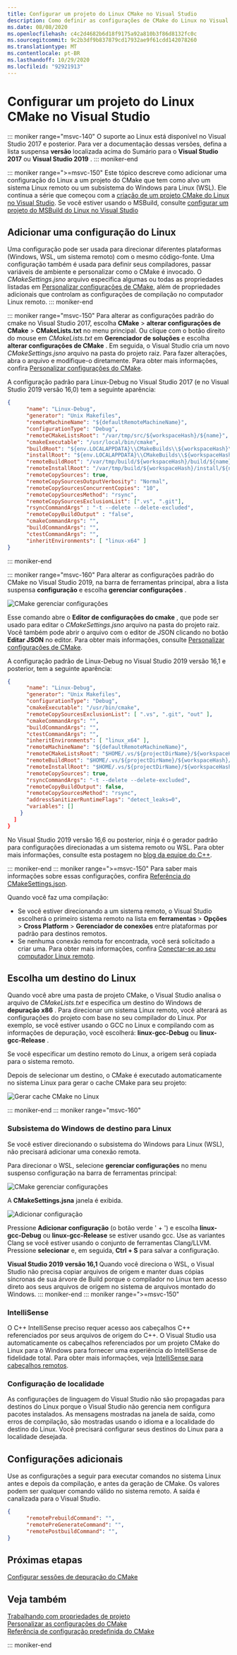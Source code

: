 ```yaml
---
title: Configurar um projeto do Linux CMake no Visual Studio
description: Como definir as configurações de CMake do Linux no Visual Studio
ms.date: 08/08/2020
ms.openlocfilehash: c4c2d4682b6d18f9175a92a810b3f86d8132fc0c
ms.sourcegitcommit: 9c2b3df9b837879cd17932ae9f61cdd142078260
ms.translationtype: MT
ms.contentlocale: pt-BR
ms.lasthandoff: 10/29/2020
ms.locfileid: "92921913"
---
```

# <a name="configure-a-linux-cmake-project-in-visual-studio"></a>Configurar um projeto do Linux CMake no Visual Studio

::: moniker range="msvc-140"
O suporte ao Linux está disponível no Visual Studio 2017 e posterior. Para ver a documentação dessas versões, defina a lista suspensa **versão** localizada acima do Sumário para o **Visual Studio 2017** ou **Visual Studio 2019** .
::: moniker-end

::: moniker range=">=msvc-150"
Este tópico descreve como adicionar uma configuração do Linux a um projeto do CMake que tem como alvo um sistema Linux remoto ou um subsistema do Windows para Linux (WSL). Ele continua a série que começou com a [criação de um projeto CMake do Linux no Visual Studio](cmake-linux-project.md). Se você estiver usando o MSBuild, consulte [configurar um projeto do MSBuild do Linux no Visual Studio](configure-a-linux-project.md)

## <a name="add-a-linux-configuration"></a>Adicionar uma configuração do Linux

Uma configuração pode ser usada para direcionar diferentes plataformas (Windows, WSL, um sistema remoto) com o mesmo código-fonte. Uma configuração também é usada para definir seus compiladores, passar variáveis de ambiente e personalizar como o CMake é invocado. O *CMakeSettings.jsno* arquivo especifica algumas ou todas as propriedades listadas em [Personalizar configurações de CMake](../build/customize-cmake-settings.md), além de propriedades adicionais que controlam as configurações de compilação no computador Linux remoto.
::: moniker-end

::: moniker range="msvc-150"
Para alterar as configurações padrão do cmake no Visual Studio 2017, escolha **CMake**  >  **alterar configurações de CMake**  >  **CMakeLists.txt** no menu principal. Ou clique com o botão direito do mouse em *CMakeLists.txt* em **Gerenciador de soluções** e escolha **alterar configurações de CMake** . Em seguida, o Visual Studio cria um novo *CMakeSettings.jsno* arquivo na pasta do projeto raiz. Para fazer alterações, abra o arquivo e modifique-o diretamente. Para obter mais informações, confira [Personalizar configurações do CMake](../build/customize-cmake-settings.md).

A configuração padrão para Linux-Debug no Visual Studio 2017 (e no Visual Studio 2019 versão 16,0) tem a seguinte aparência:

```json
{
      "name": "Linux-Debug",
      "generator": "Unix Makefiles",
      "remoteMachineName": "${defaultRemoteMachineName}",
      "configurationType": "Debug",
      "remoteCMakeListsRoot": "/var/tmp/src/${workspaceHash}/${name}",
      "cmakeExecutable": "/usr/local/bin/cmake",
      "buildRoot": "${env.LOCALAPPDATA}\\CMakeBuilds\\${workspaceHash}\\build\\${name}",
      "installRoot": "${env.LOCALAPPDATA}\\CMakeBuilds\\${workspaceHash}\\install\\${name}",
      "remoteBuildRoot": "/var/tmp/build/${workspaceHash}/build/${name}",
      "remoteInstallRoot": "/var/tmp/build/${workspaceHash}/install/${name}",
      "remoteCopySources": true,
      "remoteCopySourcesOutputVerbosity": "Normal",
      "remoteCopySourcesConcurrentCopies": "10",
      "remoteCopySourcesMethod": "rsync",
      "remoteCopySourcesExclusionList": [".vs", ".git"],
      "rsyncCommandArgs" : "-t --delete --delete-excluded",
      "remoteCopyBuildOutput" : "false",
      "cmakeCommandArgs": "",
      "buildCommandArgs": "",
      "ctestCommandArgs": "",
      "inheritEnvironments": [ "linux-x64" ]
}
```

::: moniker-end

::: moniker range="msvc-160"
Para alterar as configurações padrão do CMake no Visual Studio 2019, na barra de ferramentas principal, abra a lista suspensa **configuração** e escolha **gerenciar configurações** .

![CMake gerenciar configurações](../build/media/vs2019-cmake-manage-configurations.png "Lista suspensa de configurações do CMake")

Esse comando abre o **Editor de configurações do cmake** , que pode ser usado para editar o *CMakeSettings.jsno* arquivo na pasta do projeto raiz. Você também pode abrir o arquivo com o editor de JSON clicando no botão **Editar JSON** no editor. Para obter mais informações, consulte [Personalizar configurações de CMake](../build/customize-cmake-settings.md).

A configuração padrão de Linux-Debug no Visual Studio 2019 versão 16,1 e posterior, tem a seguinte aparência:

```json
{
      "name": "Linux-Debug",
      "generator": "Unix Makefiles",
      "configurationType": "Debug",
      "cmakeExecutable": "/usr/bin/cmake",
      "remoteCopySourcesExclusionList": [ ".vs", ".git", "out" ],
      "cmakeCommandArgs": "",
      "buildCommandArgs": "",
      "ctestCommandArgs": "",
      "inheritEnvironments": [ "linux_x64" ],
      "remoteMachineName": "${defaultRemoteMachineName}",
      "remoteCMakeListsRoot": "$HOME/.vs/${projectDirName}/${workspaceHash}/src",
      "remoteBuildRoot": "$HOME/.vs/${projectDirName}/${workspaceHash}/out/build/${name}",
      "remoteInstallRoot": "$HOME/.vs/${projectDirName}/${workspaceHash}/out/install/${name}",
      "remoteCopySources": true,
      "rsyncCommandArgs": "-t --delete --delete-excluded",
      "remoteCopyBuildOutput": false,
      "remoteCopySourcesMethod": "rsync",
      "addressSanitizerRuntimeFlags": "detect_leaks=0",
      "variables": []
    }
  ]
}
```

No Visual Studio 2019 versão 16,6 ou posterior, ninja é o gerador padrão para configurações direcionadas a um sistema remoto ou WSL. Para obter mais informações, consulte esta postagem no [blog da equipe do C++](https://devblogs.microsoft.com/cppblog/linux-development-with-visual-studio-first-class-support-for-gdbserver-improved-build-times-with-ninja-and-updates-to-the-connection-manager/).

::: moniker-end
::: moniker range=">=msvc-150"
Para saber mais informações sobre essas configurações, confira [Referência do CMakeSettings.json](../build/cmakesettings-reference.md).

Quando você faz uma compilação:

- Se você estiver direcionando a um sistema remoto, o Visual Studio escolherá o primeiro sistema remoto na lista em **ferramentas** > **Opções** > **Cross Platform** > **Gerenciador de conexões** entre plataformas por padrão para destinos remotos.
- Se nenhuma conexão remota for encontrada, você será solicitado a criar uma. Para obter mais informações, confira [Conectar-se ao seu computador Linux remoto](connect-to-your-remote-linux-computer.md).

## <a name="choose-a-linux-target"></a>Escolha um destino do Linux

Quando você abre uma pasta de projeto CMake, o Visual Studio analisa o arquivo de *CMakeLists.txt* e especifica um destino do Windows de **depuração x86** . Para direcionar um sistema Linux remoto, você alterará as configurações do projeto com base no seu compilador do Linux. Por exemplo, se você estiver usando o GCC no Linux e compilando com as informações de depuração, você escolherá:  **linux-gcc-Debug** ou **linux-gcc-Release** .

Se você especificar um destino remoto do Linux, a origem será copiada para o sistema remoto.

Depois de selecionar um destino, o CMake é executado automaticamente no sistema Linux para gerar o cache CMake para seu projeto:

![Gerar cache CMake no Linux](media/cmake-linux-1.png "Gerar o cache CMake no Linux")

::: moniker-end
::: moniker range="msvc-160"

### <a name="target-windows-subsystem-for-linux"></a>Subsistema do Windows de destino para Linux

Se você estiver direcionando o subsistema do Windows para Linux (WSL), não precisará adicionar uma conexão remota.

Para direcionar o WSL, selecione **gerenciar configurações** no menu suspenso configuração na barra de ferramentas principal:

![CMake gerenciar configurações](../build/media/vs2019-cmake-manage-configurations.png "Lista suspensa de configurações do CMake")

A **CMakeSettings.jsna** janela é exibida.

![Adicionar configuração](media/cmake-linux-configurations.png "Adicionar uma configuração às configurações do CMake")

Pressione **Adicionar configuração** (o botão verde ' + ') e escolha **linux-gcc-Debug** ou **linux-gcc-Release** se estiver usando gcc. Use as variantes Clang se você estiver usando o conjunto de ferramentas Clang/LLVM.  Pressione **selecionar** e, em seguida, **Ctrl + S** para salvar a configuração.

**Visual Studio 2019 versão 16,1** Quando você direciona o WSL, o Visual Studio não precisa copiar arquivos de origem e manter duas cópias síncronas de sua árvore de Build porque o compilador no Linux tem acesso direto aos seus arquivos de origem no sistema de arquivos montado do Windows.
::: moniker-end
::: moniker range=">=msvc-150"

### <a name="intellisense"></a>IntelliSense

O C++ IntelliSense preciso requer acesso aos cabeçalhos C++ referenciados por seus arquivos de origem do C++. O Visual Studio usa automaticamente os cabeçalhos referenciados por um projeto CMake do Linux para o Windows para fornecer uma experiência do IntelliSense de fidelidade total. Para obter mais informações, veja [IntelliSense para cabeçalhos remotos](configure-a-linux-project.md#remote_intellisense).

### <a name="locale-setting"></a>Configuração de localidade

As configurações de linguagem do Visual Studio não são propagadas para destinos do Linux porque o Visual Studio não gerencia nem configura pacotes instalados. As mensagens mostradas na janela de saída, como erros de compilação, são mostradas usando o idioma e a localidade do destino do Linux. Você precisará configurar seus destinos do Linux para a localidade desejada.

## <a name="additional-settings"></a>Configurações adicionais

Use as configurações a seguir para executar comandos no sistema Linux antes e depois da compilação, e antes da geração de CMake. Os valores podem ser qualquer comando válido no sistema remoto. A saída é canalizada para o Visual Studio.

```json
{
      "remotePrebuildCommand": "",
      "remotePreGenerateCommand": "",
      "remotePostbuildCommand": "",
}
```

## <a name="next-steps"></a>Próximas etapas

[Configurar sessões de depuração do CMake](../build/configure-cmake-debugging-sessions.md?toc=/cpp/linux/toc.json&bc=/cpp/_breadcrumb/toc.json)

## <a name="see-also"></a>Veja também

[Trabalhando com propriedades de projeto](../build/working-with-project-properties.md)<br/>
[Personalizar as configurações do CMake](../build/customize-cmake-settings.md)<br/>
[Referência de configuração predefinida do CMake](../build/cmake-predefined-configuration-reference.md)

::: moniker-end
